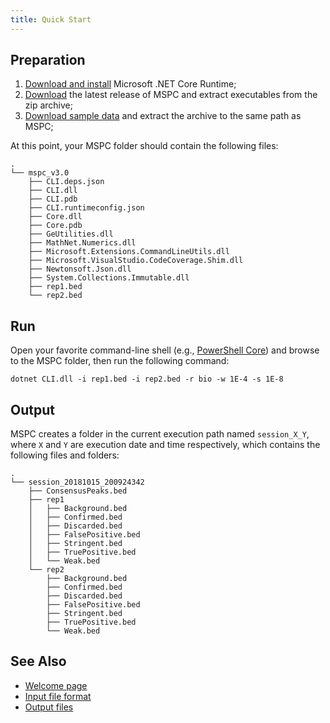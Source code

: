 ```yaml
---
title: Quick Start
---
```


## Preparation

1. [Download and install](https://www.microsoft.com/net/download) Microsoft .NET Core Runtime;
2. [Download](https://github.com/Genometric/MSPC/releases) the latest release of MSPC and extract executables from the zip archive;
3. [Download sample data](https://github.com/Genometric/MSPC/raw/dev/SampleFiles/demo.zip) and extract the archive to the same path as MSPC;

At this point, your MSPC folder should contain the following files: 

```shell
.
└── mspc_v3.0
    ├── CLI.deps.json
    ├── CLI.dll
    ├── CLI.pdb
    ├── CLI.runtimeconfig.json
    ├── Core.dll
    ├── Core.pdb
    ├── GeUtilities.dll
    ├── MathNet.Numerics.dll
    ├── Microsoft.Extensions.CommandLineUtils.dll
    ├── Microsoft.VisualStudio.CodeCoverage.Shim.dll
    ├── Newtonsoft.Json.dll
    ├── System.Collections.Immutable.dll
    ├── rep1.bed
    └── rep2.bed

```

## Run

Open your favorite command-line shell (e.g., 
[PowerShell Core]( https://docs.microsoft.com/en-us/powershell/scripting/powershell-scripting?view=powershell-6))
and browse to the MSPC folder, then run the following command: 

```shell
dotnet CLI.dll -i rep1.bed -i rep2.bed -r bio -w 1E-4 -s 1E-8
```

## Output

MSPC creates a folder in the current execution path named `session_X_Y`, where `X` and `Y` are execution date and time respectively, which contains the following files and folders:

```shell
.
└── session_20181015_200924342
    ├── ConsensusPeaks.bed
    ├── rep1
    │   ├── Background.bed
    │   ├── Confirmed.bed
    │   ├── Discarded.bed
    │   ├── FalsePositive.bed
    │   ├── Stringent.bed
    │   ├── TruePositive.bed
    │   └── Weak.bed
    └── rep2
        ├── Background.bed
        ├── Confirmed.bed
        ├── Discarded.bed
        ├── FalsePositive.bed
        ├── Stringent.bed
        ├── TruePositive.bed
        └── Weak.bed
```

## See Also

- [Welcome page](welcome.md)
- [Input file format](cli/input.md)
- [Output files](cli/output.md)
